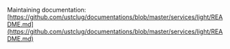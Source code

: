 Maintaining documentation: [https://github.com/ustclug/documentations/blob/master/services/light/README.md](https://github.com/ustclug/documentations/blob/master/services/light/README.md)
